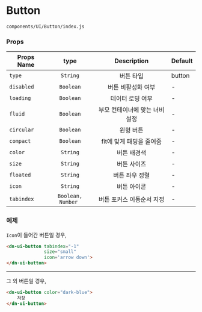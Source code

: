 
# Button 
`components/UI/Button/index.js`

### Props

| Props Name | type | Description | Default |
|---|:---:|:---:|---|
| `type` | `String` | 버튼 타입 | button |
| `disabled` | `Boolean` | 버튼 비활성화 여부 | - |
| `loading` | `Boolean` | 데이터 로딩 여부 | - |
| `fluid` | `Boolean` | 부모 컨테이너에 맞는 너비 설정 | - |
| `circular` | `Boolean` | 원형 버튼 | - |
| `compact` | `Boolean` | fit에 맞게 패딩을 줄여줌 | - |
| `color` | `String` | 버튼 배경색 | - |
| `size` | `String` | 버튼 사이즈 | - |
| `floated` | `String` | 버튼 좌우 정렬 | - |
| `icon` | `String` | 버튼 아이콘 | - |
| `tabindex` | `Boolean, Number ` | 버튼 포커스 이동순서 지정 | - |

### 예제 

`Icon`이 들어간 버튼일 경우,

```html
<dn-ui-button tabindex="-1"
              size="small"
              icon='arrow down'>
</dn-ui-button>
```
---

그 외 버튼일 경우, 

```html
<dn-ui-button color="dark-blue">
    저장
</dn-ui-button>
```
